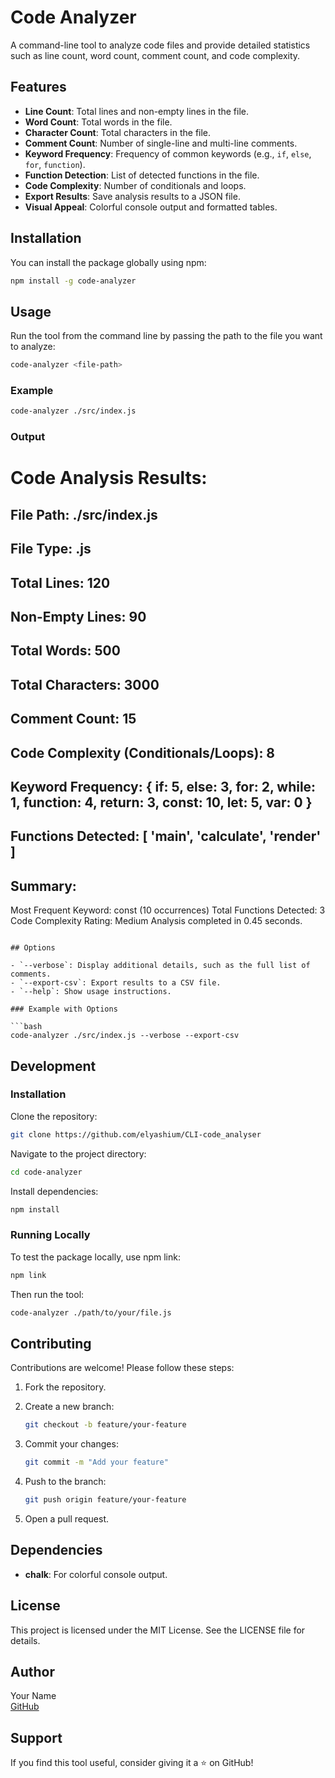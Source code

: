 # Code Analyzer

A command-line tool to analyze code files and provide detailed statistics such as line count, word count, comment count, and code complexity.

## Features

- **Line Count**: Total lines and non-empty lines in the file.
- **Word Count**: Total words in the file.
- **Character Count**: Total characters in the file.
- **Comment Count**: Number of single-line and multi-line comments.
- **Keyword Frequency**: Frequency of common keywords (e.g., `if`, `else`, `for`, `function`).
- **Function Detection**: List of detected functions in the file.
- **Code Complexity**: Number of conditionals and loops.
- **Export Results**: Save analysis results to a JSON file.
- **Visual Appeal**: Colorful console output and formatted tables.

## Installation

You can install the package globally using npm:

```bash
npm install -g code-analyzer
```

## Usage

Run the tool from the command line by passing the path to the file you want to analyze:

```bash
code-analyzer <file-path>
```

### Example

```bash
code-analyzer ./src/index.js
```

### Output



Code Analysis Results:
======================
File Path: ./src/index.js
----------------------
File Type: .js
----------------------
Total Lines: 120
----------------------
Non-Empty Lines: 90
----------------------
Total Words: 500
----------------------
Total Characters: 3000
----------------------
Comment Count: 15
----------------------
Code Complexity (Conditionals/Loops): 8
----------------------
Keyword Frequency: { if: 5, else: 3, for: 2, while: 1, function: 4, return: 3, const: 10, let: 5, var: 0 }
----------------------
Functions Detected: [ 'main', 'calculate', 'render' ]
----------------------

Summary:
----------------------
Most Frequent Keyword: const (10 occurrences)
Total Functions Detected: 3
Code Complexity Rating: Medium
Analysis completed in 0.45 seconds.
```

## Options

- `--verbose`: Display additional details, such as the full list of comments.
- `--export-csv`: Export results to a CSV file.
- `--help`: Show usage instructions.

### Example with Options

```bash
code-analyzer ./src/index.js --verbose --export-csv
```

## Development

### Installation

Clone the repository:

```bash
git clone https://github.com/elyashium/CLI-code_analyser
```

Navigate to the project directory:

```bash
cd code-analyzer
```

Install dependencies:

```bash
npm install
```

### Running Locally

To test the package locally, use npm link:

```bash
npm link
```

Then run the tool:

```bash
code-analyzer ./path/to/your/file.js
```

## Contributing

Contributions are welcome! Please follow these steps:

1. Fork the repository.
2. Create a new branch:
   
   ```bash
   git checkout -b feature/your-feature
   ```

3. Commit your changes:
   
   ```bash
   git commit -m "Add your feature"
   ```

4. Push to the branch:
   
   ```bash
   git push origin feature/your-feature
   ```

5. Open a pull request.

## Dependencies

- **chalk**: For colorful console output.


## License

This project is licensed under the MIT License. See the LICENSE file for details.

## Author

Your Name  
[GitHub](https://github.com/elyashium) 

## Support

If you find this tool useful, consider giving it a ⭐️ on GitHub!

